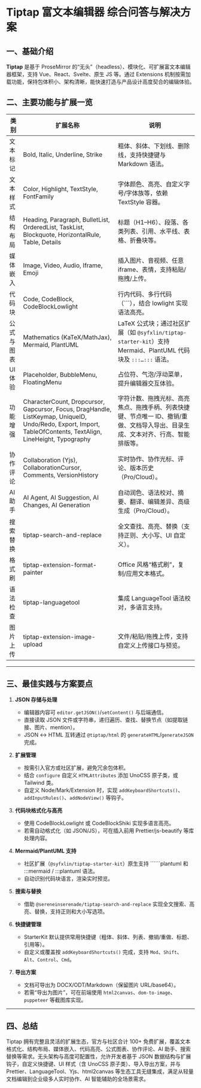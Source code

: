 # Tiptap 富文本编辑器 综合问答与解决方案

## 一、基础介绍

**Tiptap** 是基于 ProseMirror 的“无头”（headless）、模块化、可扩展富文本编辑器框架，支持 Vue、React、Svelte、原生 JS 等。通过 Extensions 机制按需加载功能，保持包体积小、架构清晰，能快速打造与产品设计高度契合的编辑体验。

## 二、主要功能与扩展一览

| 类别       | 扩展名称                                                                                                                                                      | 说明                                                                                                                             |
| ---------- | ------------------------------------------------------------------------------------------------------------------------------------------------------------- | -------------------------------------------------------------------------------------------------------------------------------- |
| 文本标记   | Bold, Italic, Underline, Strike                                                                                                                               | 粗体、斜体、下划线、删除线，支持快捷键与 Markdown 语法。                                                                         |
| 文本样式   | Color, Highlight, TextStyle, FontFamily                                                                                                                       | 字体颜色、高亮、自定义字号/字体族等，依赖 TextStyle 容器。                                                                       |
| 结构布局   | Heading, Paragraph, BulletList, OrderedList, TaskList, Blockquote, HorizontalRule, Table, Details                                                             | 标题（H1–H6）、段落、各类列表、引用、水平线、表格、折叠块等。                                                                    |
| 媒体嵌入   | Image, Video, Audio, Iframe, Emoji                                                                                                                            | 插入图片、音视频、任意 iframe、表情，支持粘贴/拖拽/上传。                                                                        |
| 代码块     | Code, CodeBlock, CodeBlockLowlight                                                                                                                            | 行内代码、多行代码（```），结合 lowlight 实现语法高亮。                                                                          |
| 公式与图表 | Mathematics (KaTeX/MathJax), Mermaid, PlantUML                                                                                                                | LaTeX 公式块；通过社区扩展（如 `@syfxlin/tiptap-starter-kit`）支持 Mermaid、PlantUML 代码块及 `:::…:::` 语法。                   |
| UI 体验    | Placeholder, BubbleMenu, FloatingMenu                                                                                                                         | 占位符、气泡/浮动菜单，提升编辑器交互体验。                                                                                      |
| 功能增强   | CharacterCount, Dropcursor, Gapcursor, Focus, DragHandle, ListKeymap, UniqueID, Undo/Redo, Export, Import, TableOfContents, TextAlign, LineHeight, Typography | 字符计数、拖拽光标、高亮焦点、拖拽手柄、列表快捷键、节点唯一 ID、撤销/重做、文档导入导出、目录生成、文本对齐、行高、智能排版等。 |
| 协作评论   | Collaboration (Yjs), CollaborationCursor, Comments, VersionHistory                                                                                            | 实时协作、协作光标、评论、版本历史（Pro/Cloud）。                                                                                |
| AI 助手    | AI Agent, AI Suggestion, AI Changes, AI Generation                                                                                                            | 自动润色、语法校对、摘要、翻译、编辑差异、高级生成（Pro/Cloud）。                                                                |
| 搜索替换   | tiptap-search-and-replace                                                                                                                                     | 全文查找、高亮、替换（支持正则、大小写、UI 自定义）。                                                                            |
| 格式刷     | tiptap-extension-format-painter                                                                                                                               | Office 风格“格式刷”，复制/应用文本格式。                                                                                         |
| 语法检查   | tiptap-languagetool                                                                                                                                           | 集成 LanguageTool 语法校对，多语言支持。                                                                                         |
| 图片上传   | tiptap-extension-image-upload                                                                                                                                 | 文件/粘贴/拖拽上传，支持自定义上传接口与预览。                                                                                   |

---

## 三、最佳实践与方案要点

1. **JSON 存储与处理**

   - 编辑器内容可 `editor.getJSON()`/`setContent()` 与后端通信。
   - 直接读取 JSON 文件或字符串，递归遍历、查找、替换节点（如提取链接、图片、mention）。
   - JSON ↔ HTML 互转通过 `@tiptap/html` 的 `generateHTML`/`generateJSON` 完成。

2. **扩展管理**

   - 按需引入官方或社区扩展，避免冗余包体积。
   - 结合 `configure` 自定义 `HTMLAttributes` 添加 UnoCSS 原子类，或 Tailwind 类。
   - 自定义 Node/Mark/Extension 时，实现 `addKeyboardShortcuts()`、`addInputRules()`、`addNodeView()` 等钩子。

3. **代码块格式化与高亮**

   - 使用 CodeBlockLowlight 或 CodeBlockShiki 实现多语言高亮。
   - 若需自动格式化（如 JSON/JS），可在插入前用 Prettier/js-beautify 等库处理内容。

4. **Mermaid/PlantUML 支持**

   - 社区扩展（`@syfxlin/tiptap-starter-kit`）原生支持 ``````plantuml 和 :::mermaid / :::plantuml 语法。
   - 自动识别代码块语言，渲染实时预览。

5. **搜索与替换**

   - 借助 `@sereneinserenade/tiptap-search-and-replace` 实现全文搜索、高亮、替换，支持正则和大小写选项。

6. **快捷键管理**

   - StarterKit 默认提供常用快捷键（粗体、斜体、列表、撤销/重做、标题、引用等）。
   - 自定义或覆盖按 `addKeyboardShortcuts()` 完成，支持 `Mod`、`Shift`、`Alt`、`Control`、`Cmd`。

7. **导出方案**
   - 文档可导出为 DOCX/ODT/Markdown（保留图片 URL/base64）。
   - 若需“导出为图片”，可在前端使用 `html2canvas`、`dom-to-image`、`puppeteer` 等截图库实现。

---

## 四、总结

Tiptap 拥有完整且灵活的扩展生态，官方与社区合计 100+ 免费扩展，覆盖文本格式化、结构布局、媒体嵌入、代码高亮、公式图表、协作评论、AI 助手、搜索替换等需求。无头架构与高度可配置性，允许开发者基于 JSON 数据结构与扩展钩子，自定义快捷键、UI 样式（含 UnoCSS 原子类）、导入导出方案，并与 Prettier、LanguageTool、Yjs、html2canvas 等生态工具无缝集成，满足从轻量文档编辑到企业级多人实时协作、AI 智能辅助的全场景需求。
